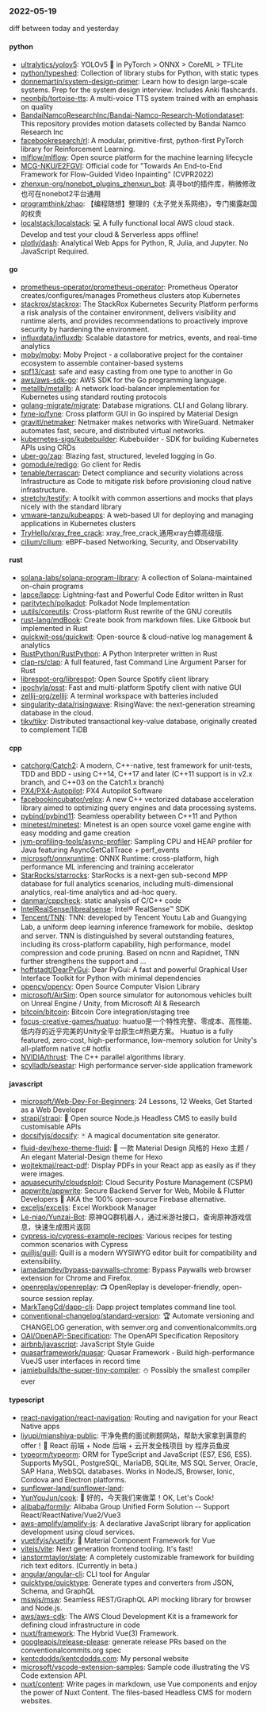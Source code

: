 ### 2022-05-19
diff between today and yesterday

#### python
* [ultralytics/yolov5](https://github.com/ultralytics/yolov5): YOLOv5 🚀 in PyTorch > ONNX > CoreML > TFLite
* [python/typeshed](https://github.com/python/typeshed): Collection of library stubs for Python, with static types
* [donnemartin/system-design-primer](https://github.com/donnemartin/system-design-primer): Learn how to design large-scale systems. Prep for the system design interview. Includes Anki flashcards.
* [neonbjb/tortoise-tts](https://github.com/neonbjb/tortoise-tts): A multi-voice TTS system trained with an emphasis on quality
* [BandaiNamcoResearchInc/Bandai-Namco-Research-Motiondataset](https://github.com/BandaiNamcoResearchInc/Bandai-Namco-Research-Motiondataset): This repository provides motion datasets collected by Bandai Namco Research Inc
* [facebookresearch/rl](https://github.com/facebookresearch/rl): A modular, primitive-first, python-first PyTorch library for Reinforcement Learning.
* [mlflow/mlflow](https://github.com/mlflow/mlflow): Open source platform for the machine learning lifecycle
* [MCG-NKU/E2FGVI](https://github.com/MCG-NKU/E2FGVI): Official code for "Towards An End-to-End Framework for Flow-Guided Video Inpainting" (CVPR2022)
* [zhenxun-org/nonebot_plugins_zhenxun_bot](https://github.com/zhenxun-org/nonebot_plugins_zhenxun_bot): 真寻bot的插件库，稍微修改也可在nonebot2平台通用
* [programthink/zhao](https://github.com/programthink/zhao): 【编程随想】整理的《太子党关系网络》，专门揭露赵国的权贵
* [localstack/localstack](https://github.com/localstack/localstack): 💻 A fully functional local AWS cloud stack. Develop and test your cloud & Serverless apps offline!
* [plotly/dash](https://github.com/plotly/dash): Analytical Web Apps for Python, R, Julia, and Jupyter. No JavaScript Required.

#### go
* [prometheus-operator/prometheus-operator](https://github.com/prometheus-operator/prometheus-operator): Prometheus Operator creates/configures/manages Prometheus clusters atop Kubernetes
* [stackrox/stackrox](https://github.com/stackrox/stackrox): The StackRox Kubernetes Security Platform performs a risk analysis of the container environment, delivers visibility and runtime alerts, and provides recommendations to proactively improve security by hardening the environment.
* [influxdata/influxdb](https://github.com/influxdata/influxdb): Scalable datastore for metrics, events, and real-time analytics
* [moby/moby](https://github.com/moby/moby): Moby Project - a collaborative project for the container ecosystem to assemble container-based systems
* [spf13/cast](https://github.com/spf13/cast): safe and easy casting from one type to another in Go
* [aws/aws-sdk-go](https://github.com/aws/aws-sdk-go): AWS SDK for the Go programming language.
* [metallb/metallb](https://github.com/metallb/metallb): A network load-balancer implementation for Kubernetes using standard routing protocols
* [golang-migrate/migrate](https://github.com/golang-migrate/migrate): Database migrations. CLI and Golang library.
* [fyne-io/fyne](https://github.com/fyne-io/fyne): Cross platform GUI in Go inspired by Material Design
* [gravitl/netmaker](https://github.com/gravitl/netmaker): Netmaker makes networks with WireGuard. Netmaker automates fast, secure, and distributed virtual networks.
* [kubernetes-sigs/kubebuilder](https://github.com/kubernetes-sigs/kubebuilder): Kubebuilder - SDK for building Kubernetes APIs using CRDs
* [uber-go/zap](https://github.com/uber-go/zap): Blazing fast, structured, leveled logging in Go.
* [gomodule/redigo](https://github.com/gomodule/redigo): Go client for Redis
* [tenable/terrascan](https://github.com/tenable/terrascan): Detect compliance and security violations across Infrastructure as Code to mitigate risk before provisioning cloud native infrastructure.
* [stretchr/testify](https://github.com/stretchr/testify): A toolkit with common assertions and mocks that plays nicely with the standard library
* [vmware-tanzu/kubeapps](https://github.com/vmware-tanzu/kubeapps): A web-based UI for deploying and managing applications in Kubernetes clusters
* [TryHello/xray_free_crack](https://github.com/TryHello/xray_free_crack): xray_free_crack,通用xray白嫖高级版.
* [cilium/cilium](https://github.com/cilium/cilium): eBPF-based Networking, Security, and Observability

#### rust
* [solana-labs/solana-program-library](https://github.com/solana-labs/solana-program-library): A collection of Solana-maintained on-chain programs
* [lapce/lapce](https://github.com/lapce/lapce): Lightning-fast and Powerful Code Editor written in Rust
* [paritytech/polkadot](https://github.com/paritytech/polkadot): Polkadot Node Implementation
* [uutils/coreutils](https://github.com/uutils/coreutils): Cross-platform Rust rewrite of the GNU coreutils
* [rust-lang/mdBook](https://github.com/rust-lang/mdBook): Create book from markdown files. Like Gitbook but implemented in Rust
* [quickwit-oss/quickwit](https://github.com/quickwit-oss/quickwit): Open-source & cloud-native log management & analytics
* [RustPython/RustPython](https://github.com/RustPython/RustPython): A Python Interpreter written in Rust
* [clap-rs/clap](https://github.com/clap-rs/clap): A full featured, fast Command Line Argument Parser for Rust
* [librespot-org/librespot](https://github.com/librespot-org/librespot): Open Source Spotify client library
* [jpochyla/psst](https://github.com/jpochyla/psst): Fast and multi-platform Spotify client with native GUI
* [zellij-org/zellij](https://github.com/zellij-org/zellij): A terminal workspace with batteries included
* [singularity-data/risingwave](https://github.com/singularity-data/risingwave): RisingWave: the next-generation streaming database in the cloud.
* [tikv/tikv](https://github.com/tikv/tikv): Distributed transactional key-value database, originally created to complement TiDB

#### cpp
* [catchorg/Catch2](https://github.com/catchorg/Catch2): A modern, C++-native, test framework for unit-tests, TDD and BDD - using C++14, C++17 and later (C++11 support is in v2.x branch, and C++03 on the Catch1.x branch)
* [PX4/PX4-Autopilot](https://github.com/PX4/PX4-Autopilot): PX4 Autopilot Software
* [facebookincubator/velox](https://github.com/facebookincubator/velox): A new C++ vectorized database acceleration library aimed to optimizing query engines and data processing systems.
* [pybind/pybind11](https://github.com/pybind/pybind11): Seamless operability between C++11 and Python
* [minetest/minetest](https://github.com/minetest/minetest): Minetest is an open source voxel game engine with easy modding and game creation
* [jvm-profiling-tools/async-profiler](https://github.com/jvm-profiling-tools/async-profiler): Sampling CPU and HEAP profiler for Java featuring AsyncGetCallTrace + perf_events
* [microsoft/onnxruntime](https://github.com/microsoft/onnxruntime): ONNX Runtime: cross-platform, high performance ML inferencing and training accelerator
* [StarRocks/starrocks](https://github.com/StarRocks/starrocks): StarRocks is a next-gen sub-second MPP database for full analytics scenarios, including multi-dimensional analytics, real-time analytics and ad-hoc query.
* [danmar/cppcheck](https://github.com/danmar/cppcheck): static analysis of C/C++ code
* [IntelRealSense/librealsense](https://github.com/IntelRealSense/librealsense): Intel® RealSense™ SDK
* [Tencent/TNN](https://github.com/Tencent/TNN): TNN: developed by Tencent Youtu Lab and Guangying Lab, a uniform deep learning inference framework for mobile、desktop and server. TNN is distinguished by several outstanding features, including its cross-platform capability, high performance, model compression and code pruning. Based on ncnn and Rapidnet, TNN further strengthens the support and …
* [hoffstadt/DearPyGui](https://github.com/hoffstadt/DearPyGui): Dear PyGui: A fast and powerful Graphical User Interface Toolkit for Python with minimal dependencies
* [opencv/opencv](https://github.com/opencv/opencv): Open Source Computer Vision Library
* [microsoft/AirSim](https://github.com/microsoft/AirSim): Open source simulator for autonomous vehicles built on Unreal Engine / Unity, from Microsoft AI & Research
* [bitcoin/bitcoin](https://github.com/bitcoin/bitcoin): Bitcoin Core integration/staging tree
* [focus-creative-games/huatuo](https://github.com/focus-creative-games/huatuo): huatuo是一个特性完整、零成本、高性能、低内存的近乎完美的Unity全平台原生c#热更方案。 Huatuo is a fully featured, zero-cost, high-performance, low-memory solution for Unity's all-platform native c# hotfix
* [NVIDIA/thrust](https://github.com/NVIDIA/thrust): The C++ parallel algorithms library.
* [scylladb/seastar](https://github.com/scylladb/seastar): High performance server-side application framework

#### javascript
* [microsoft/Web-Dev-For-Beginners](https://github.com/microsoft/Web-Dev-For-Beginners): 24 Lessons, 12 Weeks, Get Started as a Web Developer
* [strapi/strapi](https://github.com/strapi/strapi): 🚀 Open source Node.js Headless CMS to easily build customisable APIs
* [docsifyjs/docsify](https://github.com/docsifyjs/docsify): 🃏 A magical documentation site generator.
* [fluid-dev/hexo-theme-fluid](https://github.com/fluid-dev/hexo-theme-fluid): 🌊 一款 Material Design 风格的 Hexo 主题 / An elegant Material-Design theme for Hexo
* [wojtekmaj/react-pdf](https://github.com/wojtekmaj/react-pdf): Display PDFs in your React app as easily as if they were images.
* [aquasecurity/cloudsploit](https://github.com/aquasecurity/cloudsploit): Cloud Security Posture Management (CSPM)
* [appwrite/appwrite](https://github.com/appwrite/appwrite): Secure Backend Server for Web, Mobile & Flutter Developers 🚀 AKA the 100% open-source Firebase alternative.
* [exceljs/exceljs](https://github.com/exceljs/exceljs): Excel Workbook Manager
* [Le-niao/Yunzai-Bot](https://github.com/Le-niao/Yunzai-Bot): 原神QQ群机器人，通过米游社接口，查询原神游戏信息，快速生成图片返回
* [cypress-io/cypress-example-recipes](https://github.com/cypress-io/cypress-example-recipes): Various recipes for testing common scenarios with Cypress
* [quilljs/quill](https://github.com/quilljs/quill): Quill is a modern WYSIWYG editor built for compatibility and extensibility.
* [iamadamdev/bypass-paywalls-chrome](https://github.com/iamadamdev/bypass-paywalls-chrome): Bypass Paywalls web browser extension for Chrome and Firefox.
* [openreplay/openreplay](https://github.com/openreplay/openreplay): 📺 OpenReplay is developer-friendly, open-source session replay.
* [MarkTangCd/dapp-cli](https://github.com/MarkTangCd/dapp-cli): Dapp project templates command line tool.
* [conventional-changelog/standard-version](https://github.com/conventional-changelog/standard-version): 🏆 Automate versioning and CHANGELOG generation, with semver.org and conventionalcommits.org
* [OAI/OpenAPI-Specification](https://github.com/OAI/OpenAPI-Specification): The OpenAPI Specification Repository
* [airbnb/javascript](https://github.com/airbnb/javascript): JavaScript Style Guide
* [quasarframework/quasar](https://github.com/quasarframework/quasar): Quasar Framework - Build high-performance VueJS user interfaces in record time
* [jamiebuilds/the-super-tiny-compiler](https://github.com/jamiebuilds/the-super-tiny-compiler): ⛄ Possibly the smallest compiler ever

#### typescript
* [react-navigation/react-navigation](https://github.com/react-navigation/react-navigation): Routing and navigation for your React Native apps
* [liyupi/mianshiya-public](https://github.com/liyupi/mianshiya-public): 干净免费的面试刷题网站，帮助大家拿到满意的 offer！💎 React 前端 + Node 后端 + 云开发全栈项目 by 程序员鱼皮
* [typeorm/typeorm](https://github.com/typeorm/typeorm): ORM for TypeScript and JavaScript (ES7, ES6, ES5). Supports MySQL, PostgreSQL, MariaDB, SQLite, MS SQL Server, Oracle, SAP Hana, WebSQL databases. Works in NodeJS, Browser, Ionic, Cordova and Electron platforms.
* [sunflower-land/sunflower-land](https://github.com/sunflower-land/sunflower-land): 
* [YunYouJun/cook](https://github.com/YunYouJun/cook): 🍲 好的，今天我们来做菜！OK, Let's Cook!
* [alibaba/formily](https://github.com/alibaba/formily): Alibaba Group Unified Form Solution -- Support React/ReactNative/Vue2/Vue3
* [aws-amplify/amplify-js](https://github.com/aws-amplify/amplify-js): A declarative JavaScript library for application development using cloud services.
* [vuetifyjs/vuetify](https://github.com/vuetifyjs/vuetify): 🐉 Material Component Framework for Vue
* [vitejs/vite](https://github.com/vitejs/vite): Next generation frontend tooling. It's fast!
* [ianstormtaylor/slate](https://github.com/ianstormtaylor/slate): A completely customizable framework for building rich text editors. (Currently in beta.)
* [angular/angular-cli](https://github.com/angular/angular-cli): CLI tool for Angular
* [quicktype/quicktype](https://github.com/quicktype/quicktype): Generate types and converters from JSON, Schema, and GraphQL
* [mswjs/msw](https://github.com/mswjs/msw): Seamless REST/GraphQL API mocking library for browser and Node.js.
* [aws/aws-cdk](https://github.com/aws/aws-cdk): The AWS Cloud Development Kit is a framework for defining cloud infrastructure in code
* [nuxt/framework](https://github.com/nuxt/framework): The Hybrid Vue(3) Framework.
* [googleapis/release-please](https://github.com/googleapis/release-please): generate release PRs based on the conventionalcommits.org spec
* [kentcdodds/kentcdodds.com](https://github.com/kentcdodds/kentcdodds.com): My personal website
* [microsoft/vscode-extension-samples](https://github.com/microsoft/vscode-extension-samples): Sample code illustrating the VS Code extension API.
* [nuxt/content](https://github.com/nuxt/content): Write pages in markdown, use Vue components and enjoy the power of Nuxt Content. The files-based Headless CMS for modern websites.
